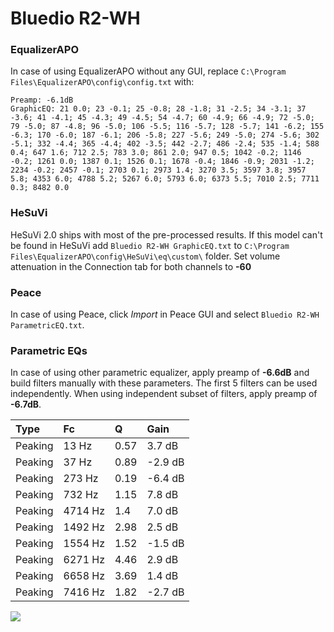 # Bluedio R2-WH

### EqualizerAPO
In case of using EqualizerAPO without any GUI, replace `C:\Program Files\EqualizerAPO\config\config.txt`
with:
```
Preamp: -6.1dB
GraphicEQ: 21 0.0; 23 -0.1; 25 -0.8; 28 -1.8; 31 -2.5; 34 -3.1; 37 -3.6; 41 -4.1; 45 -4.3; 49 -4.5; 54 -4.7; 60 -4.9; 66 -4.9; 72 -5.0; 79 -5.0; 87 -4.8; 96 -5.0; 106 -5.5; 116 -5.7; 128 -5.7; 141 -6.2; 155 -6.3; 170 -6.0; 187 -6.1; 206 -5.8; 227 -5.6; 249 -5.0; 274 -5.6; 302 -5.1; 332 -4.4; 365 -4.4; 402 -3.5; 442 -2.7; 486 -2.4; 535 -1.4; 588 0.4; 647 1.6; 712 2.5; 783 3.0; 861 2.0; 947 0.5; 1042 -0.2; 1146 -0.2; 1261 0.0; 1387 0.1; 1526 0.1; 1678 -0.4; 1846 -0.9; 2031 -1.2; 2234 -0.2; 2457 -0.1; 2703 0.1; 2973 1.4; 3270 3.5; 3597 3.8; 3957 5.8; 4353 6.0; 4788 5.2; 5267 6.0; 5793 6.0; 6373 5.5; 7010 2.5; 7711 0.3; 8482 0.0
```

### HeSuVi
HeSuVi 2.0 ships with most of the pre-processed results. If this model can't be found in HeSuVi add
`Bluedio R2-WH GraphicEQ.txt` to `C:\Program Files\EqualizerAPO\config\HeSuVi\eq\custom\` folder.
Set volume attenuation in the Connection tab for both channels to **-60**

### Peace
In case of using Peace, click *Import* in Peace GUI and select `Bluedio R2-WH ParametricEQ.txt`.

### Parametric EQs
In case of using other parametric equalizer, apply preamp of **-6.6dB** and build filters manually
with these parameters. The first 5 filters can be used independently.
When using independent subset of filters, apply preamp of **-6.7dB**.

| Type    | Fc      |    Q | Gain    |
|:--------|:--------|:-----|:--------|
| Peaking | 13 Hz   | 0.57 | 3.7 dB  |
| Peaking | 37 Hz   | 0.89 | -2.9 dB |
| Peaking | 273 Hz  | 0.19 | -6.4 dB |
| Peaking | 732 Hz  | 1.15 | 7.8 dB  |
| Peaking | 4714 Hz | 1.4  | 7.0 dB  |
| Peaking | 1492 Hz | 2.98 | 2.5 dB  |
| Peaking | 1554 Hz | 1.52 | -1.5 dB |
| Peaking | 6271 Hz | 4.46 | 2.9 dB  |
| Peaking | 6658 Hz | 3.69 | 1.4 dB  |
| Peaking | 7416 Hz | 1.82 | -2.7 dB |

![](https://raw.githubusercontent.com/jaakkopasanen/AutoEq/master/results/innerfidelity/sbaf-serious/Bluedio%20R2-WH/Bluedio%20R2-WH.png)